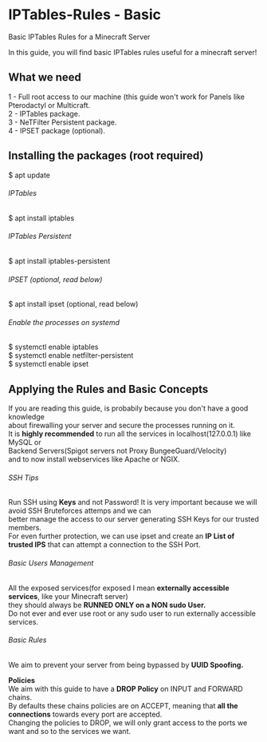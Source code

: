 # IPTables-Rules - Basic
Basic IPTables Rules for a Minecraft Server

In this guide, you will find basic IPTables rules useful for a minecraft server!

## What we need
1 - Full root access to our machine (this guide won't work for Panels like Pterodactyl or Multicraft.  
2 - IPTables package.  
3 - NeTFilter Persistent package.  
4 - IPSET package (optional).  

## Installing the packages (root required)  
$ apt update  
###### IPTables
$ apt install iptables  
###### IPTables Persistent  
$ apt install iptables-persistent  
###### IPSET (optional, read below)  
$ apt install ipset (optional, read below)  
###### Enable the processes on systemd
$ systemctl enable iptables  
$ systemctl enable netfilter-persistent  
$ systemctl enable ipset  

## Applying the Rules and Basic Concepts
If you are reading this guide, is probabily because you don't have a good knowledge  
about firewalling your server and secure the processes running on it.  
It is **highly recommended** to run all the services in localhost(127.0.0.1) like MySQL or  
Backend Servers(Spigot servers not Proxy BungeeGuard/Velocity)  
and to now install webservices like Apache or NGIX.  

###### SSH Tips
Run SSH using **Keys** and not Password! It is very important because we will avoid SSH Bruteforces attemps and we can  
better manage the access to our server generating SSH Keys for our trusted members.  
For even further protection, we can use ipset and create an **IP List of trusted IPS** that can attempt a connection to the SSH Port.  

###### Basic Users Management
All the exposed services(for exposed I mean **externally accessible services**, like your Minecraft server)  
they should always be **RUNNED ONLY on a NON sudo User.**    
Do not ever and ever use root or any sudo user to run externally accessible services.  

###### Basic Rules
We aim to prevent your server from being bypassed by **UUID Spoofing.**  

**Policies**             
We aim with this guide to have a **DROP Policy** on INPUT and FORWARD chains.  
By defaults these chains policies are on ACCEPT, meaning that **all the connections** towards every port are accepted.  
Changing the policies to DROP, we will only grant access to the ports we want and so to the services we want.  


